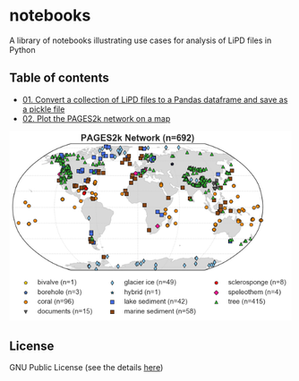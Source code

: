 # notebooks
A library of notebooks illustrating use cases for analysis of LiPD files in Python

## Table of contents
+ [01. Convert a collection of LiPD files to a Pandas dataframe and save as a pickle file](PAGES2k/01.lipd2df.ipynb)
+ [02. Plot the PAGES2k network on a map](PAGES2k/02.plot_map.ipynb)

![PAGES2k Network](PAGES2k/figs/pages2k_network.png)

## License
GNU Public License (see the details [here](LICENSE))

